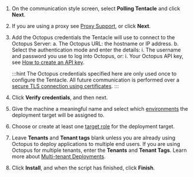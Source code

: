 1. On the communication style screen, select **Polling Tentacle** and click **Next**.
1. If you are using a proxy see [Proxy Support](/docs/infrastructure/deployment-targets/proxy-support.md), or click **Next**.
1. Add the Octopus credentials the Tentacle will use to connect to the Octopus Server:
    a. The Octopus URL: the hostname or IP address.
    b. Select the authentication mode and enter the details:
        i. The username and password you use to log into Octopus, or:
        i. Your Octopus API key, see [How to create an API key](/docs/octopus-rest-api/how-to-create-an-api-key.md).
    
    :::hint
    The Octopus credentials specified here are only used once to configure the Tentacle. All future communication is performed over a [secure TLS connection using certificates](/docs/security/octopus-tentacle-communication/index.md#Octopus-Tentaclecommunication-Scenario:PollingTentacles). 
    :::
1. Click **Verify credentials**, and then next.
1. Give the machine a meaningful name and select which [environments](/docs/infrastructure/environments/index.md) the deployment target will be assigned to.
1. Choose or create at least one [target role](/docs/infrastructure/deployment-targets/index.md#target-roles) for the deployment target.
1. Leave **Tenants** and **Tenant tags** blank unless you are already using Octopus to deploy applications to multiple end users. If you are using Octopus for multiple tenants, enter the **Tenants** and **Tenant Tags**. Learn more about [Multi-tenant Deployments](/docs/deployments/patterns/multi-tenant-deployments/index.md).
1. Click **Install**, and when the script has finished, click **Finish**.
